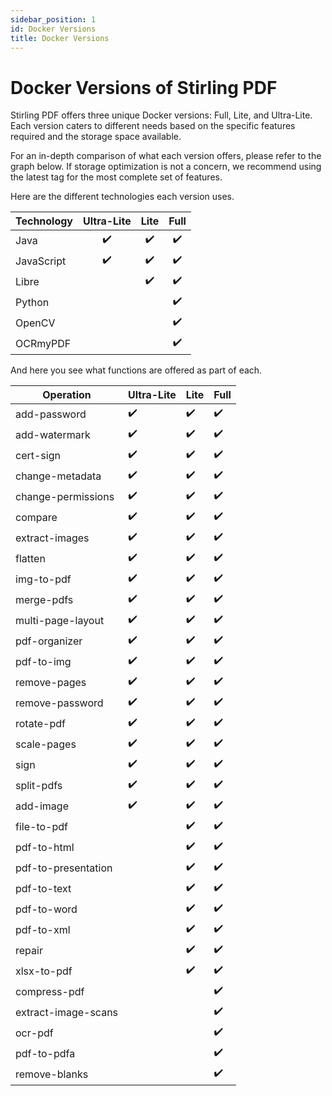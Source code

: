 ```yaml
---
sidebar_position: 1
id: Docker Versions
title: Docker Versions
---
```

# Docker Versions of Stirling PDF

Stirling PDF offers three unique Docker versions: Full, Lite, and Ultra-Lite. Each version caters to different needs based on the specific features required and the storage space available. 

For an in-depth comparison of what each version offers, please refer to the graph below.
If storage optimization is not a concern, we recommend using the latest tag for the most complete set of features.

Here are the different technologies each version uses.

|Technology      | Ultra-Lite | Lite | Full |
|----------------|:----------:|:----:|:----:|
| Java           |     ✔️      |  ✔️  |  ✔️  |
| JavaScript     |     ✔️      |  ✔️  |  ✔️  |
| Libre          |             |  ✔️  |  ✔️  |
| Python         |             |      |  ✔️  |
| OpenCV         |             |      |  ✔️  |
| OCRmyPDF       |             |      |  ✔️  |

And here you see what functions are offered as part of each.

Operation           | Ultra-Lite | Lite | Full
--------------------|------------|------|-----
add-password        |     ✔️      |  ✔️   |  ✔️
add-watermark       |     ✔️      |  ✔️   |  ✔️
cert-sign           |     ✔️      |  ✔️   |  ✔️
change-metadata     |     ✔️      |  ✔️   |  ✔️
change-permissions  |     ✔️      |  ✔️   |  ✔️
compare             |     ✔️      |  ✔️   |  ✔️
extract-images      |     ✔️      |  ✔️   |  ✔️
flatten             |     ✔️      |  ✔️   |  ✔️
img-to-pdf          |     ✔️      |  ✔️   |  ✔️
merge-pdfs          |     ✔️      |  ✔️   |  ✔️
multi-page-layout   |     ✔️      |  ✔️   |  ✔️
pdf-organizer       |     ✔️      |  ✔️   |  ✔️
pdf-to-img          |     ✔️      |  ✔️   |  ✔️
remove-pages        |     ✔️      |  ✔️   |  ✔️
remove-password     |     ✔️      |  ✔️   |  ✔️
rotate-pdf          |     ✔️      |  ✔️   |  ✔️
scale-pages         |     ✔️      |  ✔️   |  ✔️
sign                |     ✔️      |  ✔️   |  ✔️
split-pdfs          |     ✔️      |  ✔️   |  ✔️
add-image           |     ✔️      |  ✔️   |  ✔️
file-to-pdf         |             |  ✔️   |  ✔️
pdf-to-html         |             |  ✔️   |  ✔️
pdf-to-presentation |             |  ✔️   |  ✔️
pdf-to-text         |             |  ✔️   |  ✔️
pdf-to-word         |             |  ✔️   |  ✔️
pdf-to-xml          |             |  ✔️   |  ✔️
repair              |             |  ✔️   |  ✔️
xlsx-to-pdf         |             |  ✔️   |  ✔️
compress-pdf        |             |       |  ✔️
extract-image-scans |             |       |  ✔️
ocr-pdf             |             |       |  ✔️
pdf-to-pdfa         |             |       |  ✔️
remove-blanks       |             |       |  ✔️

